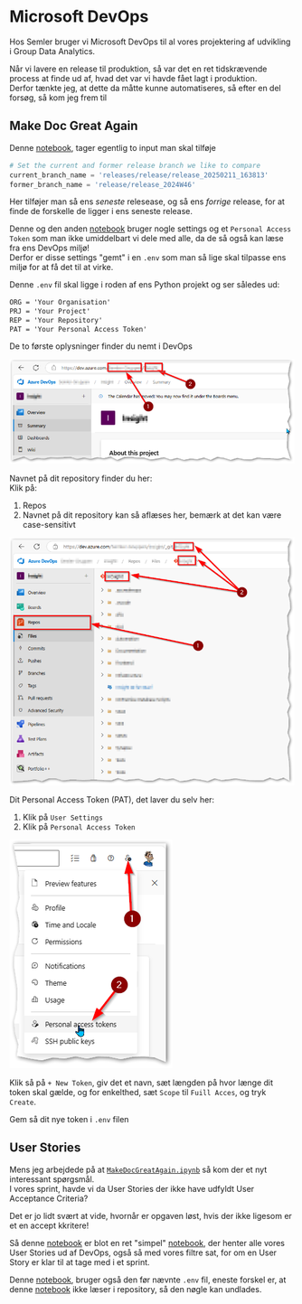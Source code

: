 # Microsoft DevOps

Hos Semler bruger vi Microsoft DevOps til al vores projektering af udvikling i Group Data Analytics.

Når vi lavere en release til produktion, så var det en ret tidskrævende process at finde ud af, hvad det var vi havde fået lagt i produktion.  
Derfor tænkte jeg, at dette da måtte kunne automatiseres, så efter en del forsøg, så kom jeg frem til

## Make Doc Great Again

Denne [notebook](./MakeDocGreatAgain.ipynb), tager egentlig to input man skal tilføje

```python
# Set the current and former release branch we like to compare
current_branch_name = 'releases/release/release_20250211_163813'
former_branch_name = 'release/release_2024W46'
```

Her tilføjer man så ens _seneste_ relesease, og så ens _forrige_ release, for at finde de forskelle de ligger i ens seneste release.

Denne og den anden [notebook](./UserStories.ipynb) bruger nogle settings og et `Personal Access Token` som man ikke umiddelbart vi dele med alle, da de så også kan læse fra ens DevOps miljø!  
Derfor er disse settings "gemt" i en `.env` som man så lige skal tilpasse ens miljø for at få det til at virke.

Denne `.env` fil skal ligge i roden af ens Python projekt og ser således ud:

```
ORG = 'Your Organisation'
PRJ = 'Your Project'
REP = 'Your Repository'
PAT = 'Your Personal Access Token'
```

De to første oplysninger finder du nemt i DevOps

![Settings](../media/devops.png)

Navnet på dit repository finder du her:  
Klik på:
1. Repos
2. Navnet på dit repository kan så aflæses her, bemærk at det kan være case-sensitivt

![Repo](../media/git.png)

Dit Personal Access Token (PAT), det laver du selv her:  
1. Klik på `User Settings`
2. Klik på `Personal Access Token`

![PAT](../media/pat.png)

Klik så på `+ New Token`, giv det et navn, sæt længden på hvor længe dit token skal gælde, og for enkelthed, sæt `Scope` til `Fuill Acces`, og tryk `Create`.

Gem så dit nye token i `.env` filen

## User Stories

Mens jeg arbejdede på at [`MakeDocGreatAgain.ipynb`](MakeDocGreatAgain.ipynb) så kom der et nyt interessant spørgsmål.  
I vores sprint, havde vi da User Stories der ikke have udfyldt User Acceptance Criteria?

Det er jo lidt svært at vide, hvornår er opgaven løst, hvis der ikke ligesom er et en accept kkritere!

Så denne [notebook](UserStories.ipynb) er blot en ret "simpel" [notebook](UserStories.ipynb), der henter alle vores User Stories ud af DevOps, også så med vores filtre sat, for om en User Story er klar til at tage med i et sprint.

Denne [notebook](UserStories.ipynb), bruger også den før nævnte `.env` fil, eneste forskel er, at denne [notebook](UserStories.ipynb) ikke læser i repository, så den nøgle kan undlades.
